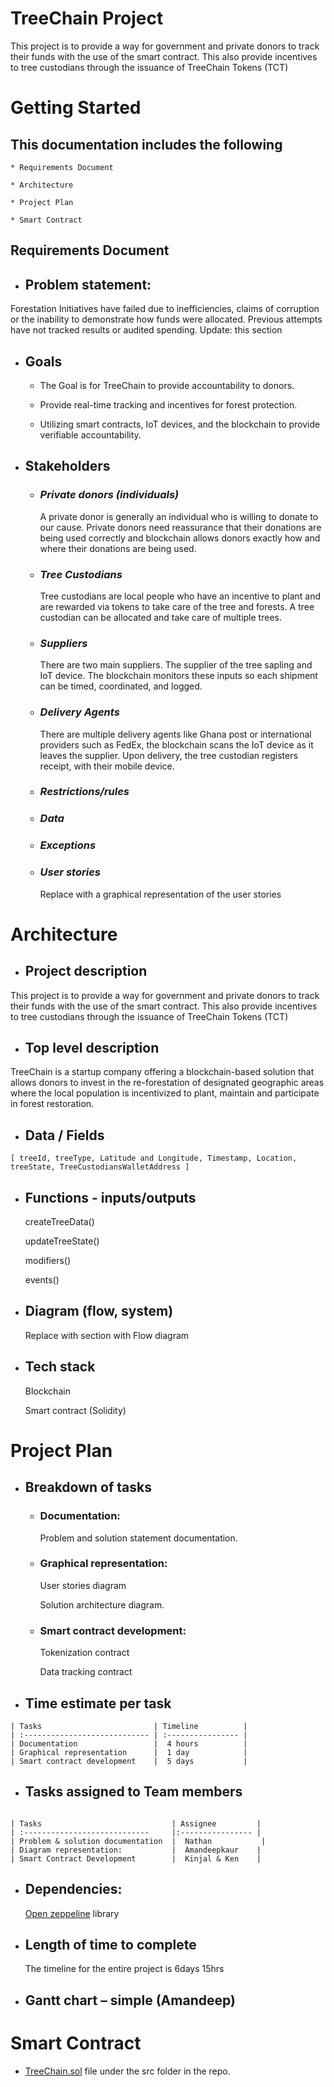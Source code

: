 # TreeChain Project

This project is to provide a way for government and private donors to track their funds with the use of the smart contract. This also provide incentives to tree custodians through the issuance of TreeChain Tokens (TCT)

# Getting Started

## This documentation includes the following

    * Requirements Document

    * Architecture

    * Project Plan

    * Smart Contract

## Requirements Document

- ## Problem statement:

Forestation Initiatives have failed due to inefficiencies, claims of corruption or the inability to demonstrate how funds were allocated. Previous attempts have not tracked results or audited spending.
Update: this section
- ## Goals

  - The Goal is for TreeChain to provide accountability to donors.

  - Provide real-time tracking and incentives for forest protection.

  - Utilizing smart contracts, IoT devices, and the blockchain to provide verifiable accountability.

- ## Stakeholders

  - ### _Private donors (individuals)_

    A private donor is generally an individual who is willing to donate to our cause. Private donors need reassurance that their donations are being used correctly and blockchain allows donors exactly how and where their donations are being used.

  - ### _Tree Custodians_

    Tree custodians are local people who have an incentive to plant and are rewarded via tokens to take care of the tree and forests. A tree custodian can be allocated and take care of multiple trees.

  - ### _Suppliers_

    There are two main suppliers. The supplier of the tree sapling and IoT device. The blockchain monitors these inputs so each shipment can be timed, coordinated, and logged.

  - ### _Delivery Agents_

    There are multiple delivery agents like Ghana post or international providers such as FedEx, the blockchain scans the IoT device as it leaves the supplier. Upon delivery, the tree custodian registers receipt, with their mobile device.

  - ### _Restrictions/rules_

  - ### _Data_

  - ### _Exceptions_

  - ### _User stories_

    Replace with a graphical representation of the user stories

# Architecture

- ## Project description

This project is to provide a way for government and private donors to track their funds with the use of the smart contract. This also provide incentives to tree custodians through the issuance of TreeChain Tokens (TCT)

- ## Top level description

TreeChain is a startup company offering a blockchain-based solution that allows donors to invest in the re-forestation of designated geographic areas where the local population is incentivized to plant, maintain and participate in forest restoration.

- ## Data / Fields

```
[ treeId, treeType, Latitude and Longitude, Timestamp, Location, treeState, TreeCustodiansWalletAddress ]
```

- ## Functions - inputs/outputs

  createTreeData()

  updateTreeState()

  modifiers()

  events()

- ## Diagram (flow, system)

  Replace with section with Flow diagram

- ## Tech stack

  Blockchain

  Smart contract (Solidity)

# Project Plan

- ## Breakdown of tasks

  - ### Documentation:

    Problem and solution statement documentation.

  - ### Graphical representation:

    User stories diagram

    Solution architecture diagram.

  - ### Smart contract development:

    Tokenization contract

    Data tracking contract

- ## Time estimate per task

```
| Tasks                         | Timeline          |
| :---------------------------- | :---------------- |
| Documentation                 |  4 hours          |
| Graphical representation      |  1 day            |
| Smart contract development    |  5 days           |
```

- ## Tasks assigned to Team members

```

| Tasks                             | Assignee         |
| :----------------------------     |:---------------- |
| Problem & solution documentation  |  Nathan           |
| Diagram representation:           |  Amandeepkaur    |
| Smart Contract Development        |  Kinjal & Ken    |
```

- ## Dependencies:

  [Open zeppeline](https://github.com/OpenZeppelin/openzeppelin-contracts) library

- ## Length of time to complete

  The timeline for the entire project is 6days 15hrs

- ## Gantt chart – simple (Amandeep)

# Smart Contract

- [TreeChain.sol]() file under the src folder in the repo.
